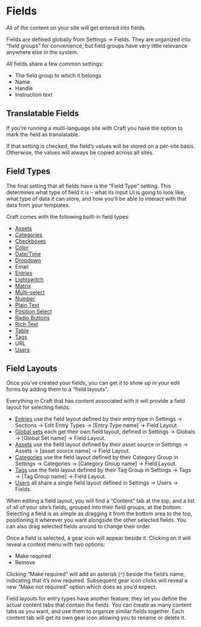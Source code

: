 Fields
=======

All of the content on your site will get entered into fields.

Fields are defined globally from Settings → Fields. They are organized into “field groups” for convenience, but field groups have very little relevance anywhere else in the system.

All fields share a few common settings:

* The field group to which it belongs
* Name
* Handle
* Instruction text

## Translatable Fields

If you’re running a multi-language site with Craft you have the option to mark the field as translatable.

If that setting is checked, the field’s values will be stored on a per-site basis. Otherwise, the values will always be copied across all sites.

## Field Types

The final setting that all fields have is the “Field Type” setting. This determines what type of field it is – what its input UI is going to look like, what type of data it can store, and how you’ll be able to interact with that data from your templates.

Craft comes with the following built-in field types:

* [Assets](assets-fields.md)
* [Categories](categories-fields.md)
* [Checkboxes](checkboxes-fields.md)
* [Color](color-fields.md)
* [Date/Time](date-time-fields.md)
* [Dropdown](dropdown-fields.md)
* Email
* [Entries](entries-fields.md)
* [Lightswitch](lightswitch-fields.md)
* [Matrix](matrix-fields.md)
* [Multi-select](multi-select-fields.md)
* [Number](number-fields.md)
* [Plain Text](plain-text-fields.md)
* [Position Select](position-select-fields.md)
* [Radio Buttons](radio-buttons-fields.md)
* [Rich Text](rich-text-fields.md)
* [Table](table-fields.md)
* [Tags](tags-fields.md)
* URL
* [Users](users-fields.md)


## Field Layouts

Once you’ve created your fields, you can get it to show up in your edit forms by adding them to a “field layouts”.

Everything in Craft that has content associated with it will provide a field layout for selecting fields:

* [Entries](sections-and-entries.md) use the field layout defined by their entry type in Settings → Sections → Edit Entry Types → [Entry Type name] → Field Layout.
* [Global sets](globals.md) each get their own field layout, defined in Settings → Globals → [Global Set name] → Field Layout.
* [Assets](assets.md) use the field layout defined by their asset source in Settings → Assets → [asset source name] → Field Layout.
* [Categories](categories) use the field layout defined by their Category Group in Settings → Categories → [Category Group name] → Field Layout.
* [Tags](tags) use the field layout defined by their Tag Group in Settings → Tags → [Tag Group name] → Field Layout.
* [Users](users) all share a single field layout defined in Settings → Users → Fields.

When editing a field layout, you will find a “Content” tab at the top, and a list of all of your site’s fields, grouped into their field groups, at the bottom. Selecting a field is as simple as dragging it from the bottom area to the top, positioning it wherever you want alongside the other selected fields. You can also drag selected fields around to change their order.

Once a field is selected, a gear icon will appear beside it. Clicking on it will reveal a context menu with two options:

* Make required
* Remove

Clicking “Make required” will add an asterisk (`*`) beside the field’s name, indicating that it’s now required. Subsequent gear icon clicks will reveal a new “Make not required” option which does as you’d expect.

Field layouts for entry types have another feature: they let you define the actual content tabs that contain the fields. You can create as many content tabs as you want, and use them to organize similar fields together. Each content tab will get its own gear icon allowing you to rename or delete it.
